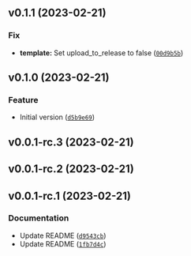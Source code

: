 <!--next-version-placeholder-->

## v0.1.1 (2023-02-21)
### Fix
* **template:** Set upload_to_release to false ([`00d9b5b`](https://github.com/entelecheia/hyperfast-template/commit/00d9b5b258b3f076568d2d6b0a621318745729f0))

## v0.1.0 (2023-02-21)
### Feature
* Initial version ([`d5b9e69`](https://github.com/entelecheia/hyperfast-template/commit/d5b9e6987fb70f6bd63698b9dc7a2f35545df26e))

## v0.0.1-rc.3 (2023-02-21)


## v0.0.1-rc.2 (2023-02-21)


## v0.0.1-rc.1 (2023-02-21)
### Documentation
* Update README ([`d9543cb`](https://github.com/entelecheia/hyperfast-template/commit/d9543cbb34f08ba6f6be2152abe78549c3c30642))
* Update README ([`1fb7d4c`](https://github.com/entelecheia/hyperfast-template/commit/1fb7d4c80202d0b3fecdfd7bd463be13e7c365f4))

